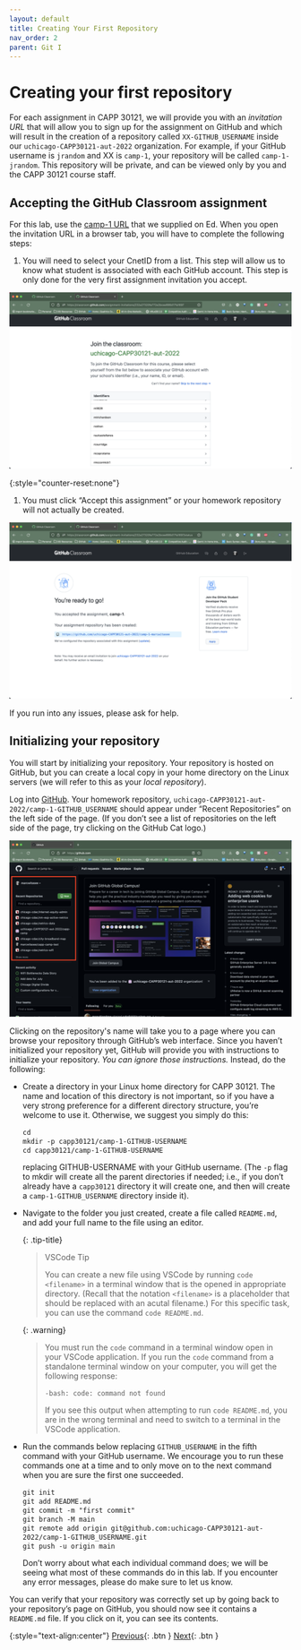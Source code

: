 ```yaml
---
layout: default
title: Creating Your First Repository
nav_order: 2
parent: Git I
---
```


# Creating your first repository

For each assignment in CAPP 30121, we will provide you with an _invitation URL_ that will allow you to sign up for the assignment on GitHub and which will result in the creation of a repository called `XX-GITHUB_USERNAME` inside our `uchicago-CAPP30121-aut-2022` organization. For example, if your GitHub username is `jrandom` and XX is `camp-1`, your repository will be called `camp-1-jrandom`. This repository will be private, and can be viewed only by you and the CAPP 30121 course staff.

## Accepting the GitHub Classroom assignment

For this lab, use the [camp-1 URL](https://edstem.org/us/courses/24735/discussion/1679656) that we supplied on Ed. When you open the invitation URL in a browser tab, you will have to complete the following steps:

1.  You will need to select your CnetID from a list. This step will allow us to know what student is associated with each GitHub account. This step is only done for the very first assignment invitation you accept.

   ![Screenshot of GitHub Classroom's Assignment Invitation Page](../assets/img/github-classroom-assignment-invitation.png)

{:style="counter-reset:none"}
1.  You must click “Accept this assignment” or your homework repository will not actually be created.

   ![Screenshot of GitHub Classroom's Assignment Acceptance Confirmation Page](../assets/img/github-classroom-assignment-confirmation.png)

If you run into any issues, please ask for help.

## Initializing your repository

You will start by initializing your repository. Your repository is hosted on GitHub, but you can create a local copy in your home directory on the Linux servers (we will refer to this as your _local repository_).

Log into [GitHub](https://github.com/). Your homework repository, `uchicago-CAPP30121-aut-2022/camp-1-GITHUB_USERNAME` should appear under “Recent Repositories” on the left side of the page. (If you don’t see a list of repositories on the left side of the page, try clicking on the GitHub Cat logo.)

![Screenshot of GitHub's home page](../assets/img/git-hub-recent-repos-image.png)

Clicking on the repository's name will take you to a page where you can browse your repository through GitHub’s web interface. Since you haven’t initialized your repository yet, GitHub will provide you with instructions to initialize your repository. _You can ignore those instructions._ Instead, do the following:

 - Create a directory in your Linux home directory for CAPP 30121. The name and location of this directory is not important, so if you have a very strong preference for a different directory structure, you’re welcome to use it. Otherwise, we suggest you simply do this:

    ```
    cd
    mkdir -p capp30121/camp-1-GITHUB-USERNAME
    cd capp30121/camp-1-GITHUB-USERNAME
    ```

    replacing GITHUB-USERNAME with your GitHub username. (The `-p` flag to mkdir will create all the parent directories if needed; i.e., if you don’t already have a `capp30121` directory it will create one, and then will create a `camp-1-GITHUB_USERNAME` directory inside it).

 - Navigate to the folder you just created, create a file called `README.md`, and add your full name to the file using an editor.
 
   {: .tip-title}
   >VSCode Tip
   >
   > You can create a new file using VSCode by running `code <filename>` in a terminal window that is the opened in appropriate directory. (Recall that the notation `<filename>` is a placeholder that should be replaced with an acutal filename.) For this specific task, you can use the command `code README.md`.
 
    {: .warning}
    > You must run the `code` command in a terminal window open in your VSCode application. If you run the `code` command from a standalone terminal window on your computer, you will get the following response:
    >
    > ```   
    > -bash: code: command not found
    > ```
    > 
    > If you see this output when attempting to run `code README.md`, you are in the wrong terminal and need to switch to a terminal in the VSCode application.

 - Run the commands below replacing `GITHUB_USERNAME` in the fifth command with your GitHub username. We encourage you to run these commands one at a time and to only move on to the next command when you are sure the first one succeeded.

    ```         
    git init
    git add README.md
    git commit -m "first commit"
    git branch -M main
    git remote add origin git@github.com:uchicago-CAPP30121-aut-2022/camp-1-GITHUB_USERNAME.git
    git push -u origin main
    ```

    Don’t worry about what each individual command does; we will be seeing what most of these commands do in this lab. If you encounter any error messages, please do make sure to let us know.

You can verify that your repository was correctly set up by going back to your repository’s page on GitHub, you should now see it contains a `README.md` file. If you click on it, you can see its contents.

{:style="text-align:center"}
[Previous](./1-getting-started.html){: .btn } [Next](./3-creating-a-commit.html){: .btn }

